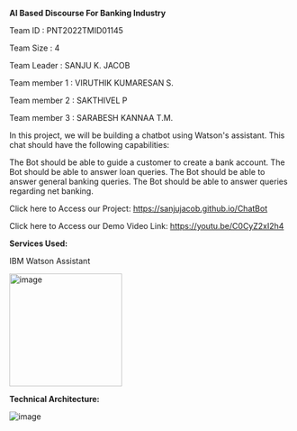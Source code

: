 **AI Based Discourse For Banking Industry**

Team ID : PNT2022TMID01145

Team Size : 4

Team Leader   : SANJU K. JACOB

Team member 1 : VIRUTHIK KUMARESAN S.

Team member 2 : SAKTHIVEL P

Team member 3 : SARABESH KANNAA T.M.


In this project, we will be building a chatbot using Watson's assistant. This chat should have the following capabilities:


The Bot should be able to guide a customer to create a bank account.
The Bot should be able to answer loan queries.
The Bot should be able to answer general banking queries.
The Bot should be able to answer queries regarding net banking.

Click here to Access our Project: https://sanjujacob.github.io/ChatBot

Click here to Access our Demo Video Link: https://youtu.be/C0CyZ2xI2h4

**Services Used:**

IBM Watson Assistant

<img width="200" alt="image" src="https://user-images.githubusercontent.com/86064855/192136874-08b15b59-f32e-4207-880e-a50538adb4d3.png">


**Technical Architecture:**

![image](https://user-images.githubusercontent.com/86064855/192136904-2a52f8f9-41e0-4bf2-a3a2-8ea7698e933c.png)

 
